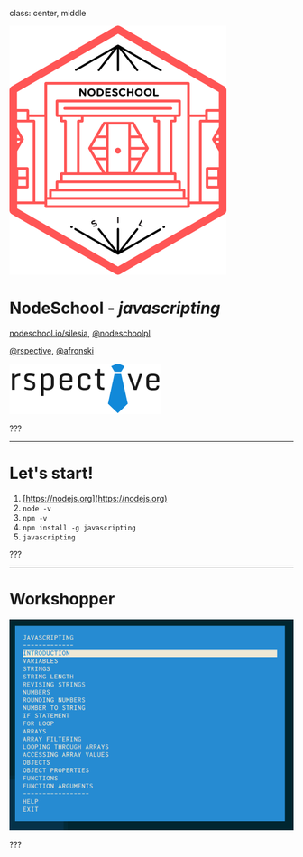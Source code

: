 class: center, middle

![Logo](images/nodeschool-silesia.png)

# NodeSchool - *javascripting*

[nodeschool.io/silesia](http://nodeschool.io/silesia), [@nodeschoolpl](https://twitter.com/nodeschoolpl)

[@rspective](https://twitter.com/nodeschoolpl), [@afronski](https://twitter.com/nodeschoolpl)

[![rspective](images/rspective.png)](http://blog.rspective.com)

???

---

# Let's start!

1. [https://nodejs.org](https://nodejs.org)
2. `node -v`
3. `npm -v`
4. `npm install -g javascripting`
5. `javascripting`

???

---

# Workshopper

![Workshopper Screen](images/workshopper.png)

???
